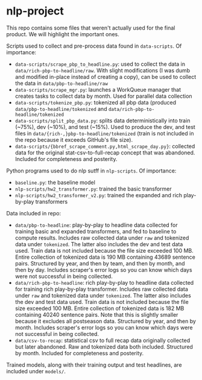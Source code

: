 # nlp-project

This repo contains some files that weren't actually used for the final product. We will highlight the important ones.

Scripts used to collect and pre-process data found in `data-scripts`. Of importance:
  - `data-scripts/scrape_pbp_to_headline.py`: used to collect the data in `data/rich-pbp-to-headline/raw`. With slight modifications (I was dumb and modified in-place instead of creating a copy), can be used to collect the data in `data/pbp-to-headline/raw`
  - `data-scripts/scrape_mgr.py`: launches a WorkQueue manager that creates tasks to collect data by month. Used for parallel data collection
  - `data-scripts/tokenize_pbp.py`: tokenized all pbp data (produced `data/pbp-to-headline/tokenized` and `data/rich-pbp-to-headline/tokenized`
  - `data-scripts/split_pbp_data.py`: splits data deterministically into train (~75%), dev (~10%), and test (~15%). Used to produce the dev, and test files in `data/{rich-,}pbp-to-headline/tokenized` (train is not included in the repo because it exceeds GitHub's file size).
  - `data-scripts/{bbref_scrape_comment.py,html_scrape_day.py}`: collected data for the original stat-csv-to-full-recap concept that was abandoned. Included for completeness and posterity.

Python programs used to do nlp sutff in `nlp-scripts`. Of importance:
  - `baseline.py`: the baseline model
  - `nlp-scripts/hw2_transformer.py`: trained the basic transformer
  - `nlp-scripts/hw2_transformer_v2.py`: trained the expanded and rich play-by-play transformers
  
Data included in repo:
  - `data/pbp-to-headline`: play-by-play to headline data collected for training basic and expanded transformers, and fed to baseline to compute results. Includes raw collected data under `raw` and tokenized data under `tokenized`. The latter also includes the dev and test data used. Train data is not included because the file size exceeded 100 MB. Entire collection of tokenized data is 190 MB containing 43689 sentence pairs. Structured by year, and then by team, and then by month, and then by day. Includes scraper's error logs so you can know which days were not successful in being collected.
  - `data/rich-pbp-to-headline`: rich play-by-play to headline data collected for training rich play-by-play transformer. Includes raw collected data under `raw` and tokenized data under `tokenized`. The latter also includes the dev and test data used. Train data is not included because the file size exceeded 100 MB. Entire collection of tokenized data is 182 MB containing 40240 sentence pairs. Note that this is slightly smaller because it excludes all postseason data. Structured by year, and then by month. Includes scraper's error logs so you can know which days were not successful in being collected.
  - `data/csv-to-recap`: statistical csv to full recap data originally collected but later abandoned. Raw and tokenized data both included. Structured by month. Included for completeness and posterity.
  
 Trained models, along with their training output and test headlines, are included under `models/`.
